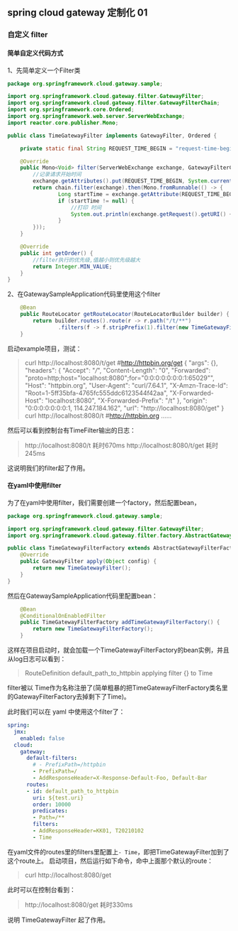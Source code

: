 ## spring cloud gateway 定制化 01

### 自定义 filter

#### 简单自定义代码方式

1、先简单定义一个Filter类

```java
package org.springframework.cloud.gateway.sample;

import org.springframework.cloud.gateway.filter.GatewayFilter;
import org.springframework.cloud.gateway.filter.GatewayFilterChain;
import org.springframework.core.Ordered;
import org.springframework.web.server.ServerWebExchange;
import reactor.core.publisher.Mono;

public class TimeGatewayFilter implements GatewayFilter, Ordered {

	private static final String REQUEST_TIME_BEGIN = "request-time-begin";

	@Override
	public Mono<Void> filter(ServerWebExchange exchange, GatewayFilterChain chain) {
		//记录请求开始时间
		exchange.getAttributes().put(REQUEST_TIME_BEGIN, System.currentTimeMillis());
		return chain.filter(exchange).then(Mono.fromRunnable(() -> {
				Long startTime = exchange.getAttribute(REQUEST_TIME_BEGIN);
				if (startTime != null) {
					//打印 时间
					System.out.println(exchange.getRequest().getURI() + " 耗时" + (System.currentTimeMillis() - startTime));
				}
		}));
	}

	@Override
	public int getOrder() {
		//filter执行的优先级,值越小则优先级越大
		return Integer.MIN_VALUE;
	}
}

```

2、在GatewaySampleApplication代码里使用这个filter
```java
	@Bean
	public RouteLocator getRouteLocator(RouteLocatorBuilder builder) {
		return builder.routes().route(r -> r.path("/t/**")
				.filters(f -> f.stripPrefix(1).filter(new TimeGatewayFilter())).uri(uri)).build();
	}
```

启动example项目，测试：
> curl http://localhost:8080/t/get #http://httpbin.org/get
{
"args": {},
"headers": {
"Accept": "*/*",
"Content-Length": "0",
"Forwarded": "proto=http;host=\"localhost:8080\";for=\"0:0:0:0:0:0:0:1:65029\"",
"Host": "httpbin.org",
"User-Agent": "curl/7.64.1",
"X-Amzn-Trace-Id": "Root=1-5ff35bfa-4765fc555ddc6123544f42aa",
"X-Forwarded-Host": "localhost:8080",
"X-Forwarded-Prefix": "/t"
},
"origin": "0:0:0:0:0:0:0:1, 114.247.184.162",
"url": "http://localhost:8080/get"
} 
> curl http://localhost:8080/t  #http://httpbin.org
> ......


然后可以看到控制台有TimeFilter输出的日志：
> http://localhost:8080/t 耗时670ms
> http://localhost:8080/t/get 耗时245ms

这说明我们的filter起了作用。

#### 在yaml中使用filter

为了在yaml中使用filter，我们需要创建一个factory，然后配置bean，

```java
package org.springframework.cloud.gateway.sample;

import org.springframework.cloud.gateway.filter.GatewayFilter;
import org.springframework.cloud.gateway.filter.factory.AbstractGatewayFilterFactory;

public class TimeGatewayFilterFactory extends AbstractGatewayFilterFactory<Object> {
    @Override
    public GatewayFilter apply(Object config) {
        return new TimeGatewayFilter();
    }
}
```

然后在GatewaySampleApplication代码里配置bean：

```java
	@Bean
	@ConditionalOnEnabledFilter
	public TimeGatewayFilterFactory addTimeGatewayFilterFactory() {
		return new TimeGatewayFilterFactory();
	}
```

这样在项目启动时，就会加载一个TimeGatewayFilterFactory的bean实例，并且从log日志可以看到：
> RouteDefinition default_path_to_httpbin applying filter {} to Time

filter被以 Time作为名称注册了(简单粗暴的把TimeGatewayFilterFactory类名里的GatewayFilterFactory去掉剩下了Time)。

此时我们可以在 yaml 中使用这个filter了：
```yaml
spring:
  jmx:
    enabled: false
  cloud:
    gateway:
      default-filters:
        # - PrefixPath=/httpbin
        - PrefixPath=/
        - AddResponseHeader=X-Response-Default-Foo, Default-Bar
      routes:
      - id: default_path_to_httpbin
        uri: ${test.uri}
        order: 10000
        predicates:
        - Path=/**
        filters:
        - AddResponseHeader=KK01, T20210102
        - Time  
```

在yaml文件的routes里的filters里配置上`- Time`，即把TimeGatewayFilter加到了这个route上。
启动项目，然后运行如下命令，命中上面那个默认的route：
> curl http://localhost:8080/get

此时可以在控制台看到：
> http://localhost:8080/get 耗时330ms

说明 TimeGatewayFilter 起了作用。